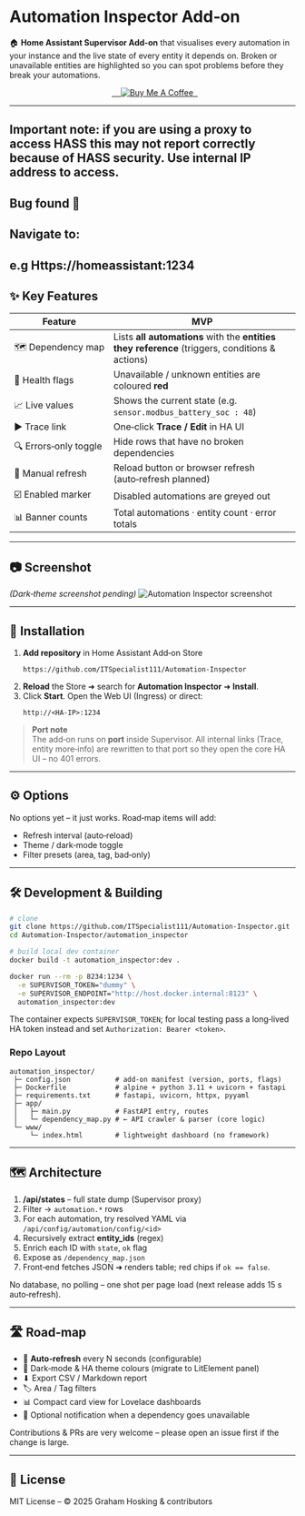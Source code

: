 # Automation Inspector Add‑on

🏠 **Home Assistant Supervisor Add‑on** that visualises every automation in your instance and the live state of every entity it depends on. Broken or unavailable entities are highlighted so you can spot problems before they break your automations.

<p align="center">
  <a href="https://www.buymeacoffee.com/ITSpecialist" target="_blank">
    <img src="https://img.shields.io/badge/Buy&nbsp;me&nbsp;a&nbsp;coffee-Support&nbsp;Dev-yellow?style=for-the-badge&logo=buy-me-a-coffee" alt="Buy Me A Coffee">
  </a>
</p>

---
## Important note: if you are using a proxy to access HASS this may not report correctly because of HASS security. Use internal IP address to access.

## Bug found 🐛 
## Navigate to: 
## e.g Https://homeassistant:1234

## ✨ Key Features

| Feature | MVP |
|---------|-----------|
| 🗺️ Dependency map | Lists **all automations** with the **entities they reference** (triggers, conditions & actions) |
| 🔴 Health flags | Unavailable / unknown entities are coloured **red** |
| 📈 Live values | Shows the current state (e.g. `sensor.modbus_battery_soc : 48`) |
| ▶ Trace link | One‑click **Trace / Edit** in HA UI |
| 🔍 Errors‑only toggle | Hide rows that have no broken dependencies |
| 🔄 Manual refresh | Reload button or browser refresh (auto‑refresh planned) |
| ☑️ Enabled marker | Disabled automations are greyed out |
| 📊 Banner counts | Total automations · entity count · error totals |

---

## 📷 Screenshot
*(Dark‑theme screenshot pending)*
![Automation Inspector screenshot](https://github.com/ITSpecialist111/Automation-Inspector/blob/main/screenshot-light.png)

---

## 🚀 Installation

1. **Add repository** in Home Assistant Add‑on Store
   ```text
   https://github.com/ITSpecialist111/Automation-Inspector
   ```
2. **Reload** the Store ➜ search for **Automation Inspector** ➜ **Install**.
3. Click **Start**.  Open the Web UI (Ingress) or direct:
   ```
   http://<HA-IP>:1234
   ```

> **Port note**  
> The add‑on runs on **port** inside Supervisor.  All internal links (Trace, entity more‑info) are rewritten to that port so they open the core HA UI – no 401 errors.

---

## ⚙️ Options

No options yet – it just works.  Road‑map items will add:

* Refresh interval (auto‑reload)
* Theme / dark‑mode toggle
* Filter presets (area, tag, bad‑only)

---

## 🛠️ Development & Building

```bash
# clone
git clone https://github.com/ITSpecialist111/Automation-Inspector.git
cd Automation-Inspector/automation_inspector

# build local dev container
docker build -t automation_inspector:dev .

docker run --rm -p 8234:1234 \
  -e SUPERVISOR_TOKEN="dummy" \
  -e SUPERVISOR_ENDPOINT="http://host.docker.internal:8123" \
  automation_inspector:dev
```

The container expects `SUPERVISOR_TOKEN`; for local testing pass a long‑lived HA token instead and set `Authorization: Bearer <token>`.

### Repo Layout
```
automation_inspector/
 ├─ config.json           # add‑on manifest (version, ports, flags)
 ├─ Dockerfile            # alpine + python 3.11 + uvicorn + fastapi
 ├─ requirements.txt      # fastapi, uvicorn, httpx, pyyaml
 ├─ app/
 │   ├─ main.py           # FastAPI entry, routes
 │   └─ dependency_map.py # ← API crawler & parser (core logic)
 └─ www/
     └─ index.html        # lightweight dashboard (no framework)
```

---

## 🗺️ Architecture

1. **/api/states** – full state dump (Supervisor proxy)  
2. Filter → `automation.*` rows  
3. For each automation, try resolved YAML via `/api/config/automation/config/<id>`  
4. Recursively extract **entity_ids** (regex)  
5. Enrich each ID with `state`, `ok` flag  
6. Expose as `/dependency_map.json`  
7. Front‑end fetches JSON ➜ renders table; red chips if `ok == false`.

No database, no polling – one shot per page load (next release adds 15 s auto‑refresh).

---

## 🛣️ Road‑map

* 🔄 **Auto‑refresh** every N seconds (configurable)
* 🎨 Dark‑mode & HA theme colours (migrate to LitElement panel)
* ⬇ Export CSV / Markdown report
* 🏷️ Area / Tag filters
* 📊 Compact card view for Lovelace dashboards
* 🔔 Optional notification when a dependency goes unavailable

Contributions & PRs are very welcome – please open an issue first if the change is large.

---

## 📄 License
MIT License  – © 2025 Graham Hosking & contributors
